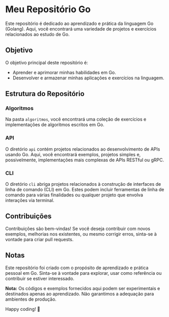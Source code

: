 # Meu Repositório Go

Este repositório é dedicado ao aprendizado e prática da linguagem Go (Golang). Aqui, você encontrará uma variedade de projetos e exercícios relacionados ao estudo de Go.

## Objetivo

O objetivo principal deste repositório é:

- Aprender e aprimorar minhas habilidades em Go.
- Desenvolver e armazenar minhas aplicações e exercícios na linguagem.

## Estrutura do Repositório

### Algoritmos

Na pasta `algoritmos`, você encontrará uma coleção de exercícios e implementações de algoritmos escritos em Go.

### API

O diretório `api` contém projetos relacionados ao desenvolvimento de APIs usando Go. Aqui, você encontrará exemplos, projetos simples e, possivelmente, implementações mais complexas de APIs RESTful ou gRPC.

### CLI

O diretório `cli` abriga projetos relacionados à construção de interfaces de linha de comando (CLI) em Go. Estes podem incluir ferramentas de linha de comando para várias finalidades ou qualquer projeto que envolva interações via terminal.

## Contribuições

Contribuições são bem-vindas! Se você deseja contribuir com novos exemplos, melhorias nos existentes, ou mesmo corrigir erros, sinta-se à vontade para criar pull requests.

## Notas

Este repositório foi criado com o propósito de aprendizado e prática pessoal em Go. Sinta-se à vontade para explorar, usar como referência ou contribuir se estiver interessado.

**Nota:** Os códigos e exemplos fornecidos aqui podem ser experimentais e destinados apenas ao aprendizado. Não garantimos a adequação para ambientes de produção.

Happy coding! 🚀
